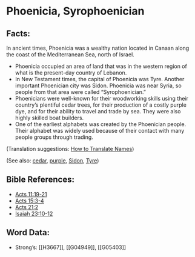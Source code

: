 # Phoenicia, Syrophoenician

## Facts:

In ancient times, Phoenicia was a wealthy nation located in Canaan along the coast of the Mediterranean Sea, north of Israel.

* Phoenicia occupied an area of land that was in the western region of what is the present-day country of Lebanon.
* In New Testament times, the capital of Phoenicia was Tyre. Another important Phoenician city was Sidon. Phoenicia was near Syria, so people from that area were called “Syrophoenician.”
* Phoenicians were well-known for their woodworking skills using their country’s plentiful cedar trees, for their production of a costly purple dye, and for their ability to travel and trade by sea. They were also highly skilled boat builders.
* One of the earliest alphabets was created by the Phoenician people. Their alphabet was widely used because of their contact with many people groups through trading.

(Translation suggestions: [How to Translate Names](../../translate/translate-names))

(See also: [cedar](../other/cedar.md), [purple](../other/purple.md), [Sidon](../names/sidon.md), [Tyre](../names/tyre.md))

## Bible References:

* [Acts 11:19-21](rc://en/tn/help/act/11/19)
* [Acts 15:3-4](rc://en/tn/help/act/15/03)
* [Acts 21:2](rc://en/tn/help/act/21/02)
* [Isaiah 23:10-12](rc://en/tn/help/isa/23/10)

## Word Data:

* Strong’s: [[H3667]], [[G04949]], [[G05403]]
